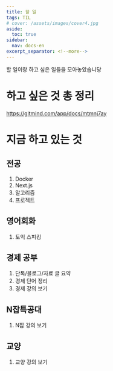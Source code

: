 ```yaml
---
title: 할 일
tags: TIL
# cover: /assets/images/cover4.jpg
aside:
  toc: true
sidebar:
  nav: docs-en
excerpt_separator: <!--more-->
---
```


할 일이랑 하고 싶은 일들을 모아놓았습니당

<!--more-->

하고 싶은 것 총 정리
==================
https://gitmind.com/app/docs/mtmnj7ay

지금 하고 있는 것
==================
전공
-----------------
1. Docker
2. Next.js
3. 알고리즘
4. 프로젝트

영어회화
-----------------
1. 토익 스피킹

경제 공부
----------------- 
1. 단톡/블로그/자료 글 요약
2. 경제 단어 정리
3. 경제 강의 보기

N잡특공대
-----------------   
1. N잡 강의 보기

교양
----------------- 
1. 교양 강의 보기
